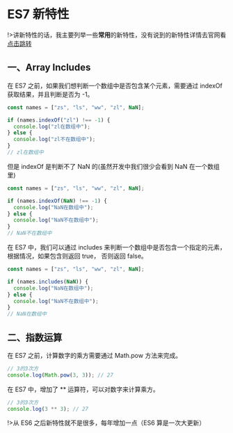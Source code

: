 # ES7 新特性

!>讲新特性的话，我主要列举一些**常用**的新特性，没有说到的新特性详情去官网看[点击跳转]()

## 一、Array Includes

在 ES7 之前，如果我们想判断一个数组中是否包含某个元素，需要通过 indexOf 获取结果，并且判断是否为 -1。

```js
const names = ["zs", "ls", "ww", "zl", NaN];

if (names.indexOf("zl") !== -1) {
  console.log("zl在数组中");
} else {
  console.log("zl不在数组中");
}
// zl在数组中
```

但是 indexOf 是判断不了 NaN 的(虽然开发中我们很少会看到 NaN 在一个数组里)

```js
const names = ["zs", "ls", "ww", "zl", NaN];

if (names.indexOf(NaN) !== -1) {
  console.log("NaN在数组中");
} else {
  console.log("NaN不在数组中");
}
// NaN不在数组中
```

在 ES7 中，我们可以通过 includes 来判断一个数组中是否包含一个指定的元素，根据情况，如果包含则返回 true，
否则返回 false。

```js
const names = ["zs", "ls", "ww", "zl", NaN];

if (names.includes(NaN)) {
  console.log("NaN在数组中");
} else {
  console.log("NaN不在数组中");
}
// NaN在数组中
```

## 二、指数运算

在 ES7 之前，计算数字的乘方需要通过 Math.pow 方法来完成。

```js
// 3的3次方
console.log(Math.pow(3, 3)); // 27
```

在 ES7 中，增加了 \*\* 运算符，可以对数字来计算乘方。

```js
// 3的3次方
console.log(3 ** 3); // 27
```

!>从 ES6 之后新特性就不是很多，每年增加一点（ES6 算是一次大更新）
